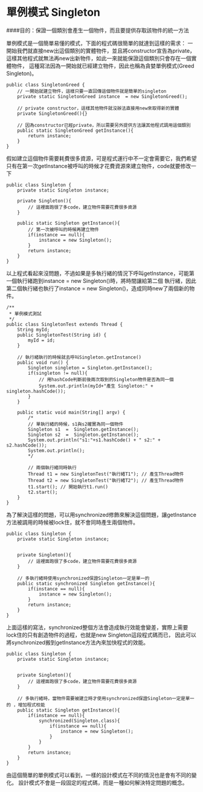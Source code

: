 # 單例模式 Singleton  

####目的：保證一個類別會產生一個物件，而且要提供存取該物件的統一方法  

單例模式是一個簡單易懂的模式，下面的程式碼很簡單的就達到這樣的需求：
一開始我們就直接new出這個類別的實體物件，並且將constructor宣告為private，
這樣其他程式就無法再new出新物件，如此一來就能保證這個類別只會存在一個實體物件，
這種寫法因為一開始就已經建立物件，因此也稱為貪婪單例模式(Greed Singleton)。    
```
public class SingletonGreed {
	// 一開始就建立物件，這樣只要一直回傳這個物件就是簡單的singleton
	private static SingletonGreed instance  = new SingletonGreed();
	
	// private constructor，這樣其他物件就沒辦法直接用new來取得新的實體
	private SingletonGreed(){}
	
	// 因為constructor已經private，所以需要另外提供方法讓其他程式調用這個類別
	public static SingletonGreed getInstance(){
		return instance;
	}
}
```  

假如建立這個物件需要耗費很多資源，可是程式運行中不一定會需要它，我們希望只有在第一次getInstance被呼叫的時候才花費資源來建立物件，code就要修改一下  
```
public class Singleton {
	private static Singleton instance;
		
	private Singleton(){
		// 這裡面跑很了多code，建立物件需要花費很多資源
	}
		
	public static Singleton getInstance(){
		// 第一次被呼叫的時候再建立物件
		if(instance == null){
			instance = new Singleton();
		} 
		return instance;
	}
}
```  

以上程式看起來沒問題，不過如果是多執行緒的情況下呼叫getInstance，可能第一個執行緒跑到instance = new Singleton()時，將時間讓給第二個
執行緒，因此第二個執行緒也執行了instance = new Singleton()，造成同時new了兩個新的物件。

```
/**
 * 單例模式測試
 */
public class SingletonTest extends Thread {
    String myId;
    public SingletonTest(String id) {
        myId = id;
    }
    
    // 執行緒執行的時候就去呼叫Singleton.getInstance()
    public void run() {
    	Singleton singleton = Singleton.getInstance();
    	if(singleton != null){
    		// 用hashCode判斷前後兩次取到的Singleton物件是否為同一個
            System.out.println(myId+"產生 Singleton:" + singleton.hashCode());       		
    	}
    }
    
    public static void main(String[] argv) {
		/*
    	// 單執行緒的時候，s1與s2確實為同一個物件
    	Singleton s1  =  Singleton.getInstance();
    	Singleton s2  =  Singleton.getInstance();
    	System.out.println("s1:"+s1.hashCode() + " s2:" + s2.hashCode());
    	System.out.println();
    	*/
		
    	// 兩個執行緒同時執行
        Thread t1 = new SingletonTest("執行緒T1"); // 產生Thread物件
        Thread t2 = new SingletonTest("執行緒T2"); // 產生Thread物件
        t1.start(); // 開始執行t1.run()
        t2.start();
    }
}
```  
為了解決這樣的問題，可以用synchronized修飾來解決這個問題，讓getInstance方法被調用的時候被lock住，就不會同時產生兩個物件。

```  
public class Singleton {
	private static Singleton instance;
	
	
	private Singleton(){
		// 這裡面跑很了多code，建立物件需要花費很多資源
	}
	
	// 多執行緒時使用synchronized保證Singleton一定是單一的 
	public static synchronized Singleton getInstance(){
		if(instance == null){
			instance = new Singleton();
		} 
		return instance;
	}
}
```  
上面這樣的寫法，synchronized整個方法會造成執行效能會變差，實際上需要lock住的只有創造物件的過程，也就是new Singleton這段程式碼而已，
因此可以將synchronized搬到getInstance方法內來加快程式的效能。

```  
public class Singleton {
	private static Singleton instance;
	
	
	private Singleton(){
		// 這裡面跑很了多code，建立物件需要花費很多資源
	}
	
	// 多執行緒時，當物件需要被建立時才使用synchronized保證Singleton一定是單一的 ，增加程式校能
	public static Singleton getInstance(){
		if(instance == null){
			synchronized(Singleton.class){
				if(instance == null){
					instance = new Singleton();
				}	
			}
		} 
		return instance;
	}
}
```  
由這個簡單的單例模式可以看到，一樣的設計模式在不同的情況也是會有不同的變化。
設計模式不會是一段固定的程式碼，而是一種如何解決特定問題的概念。  

